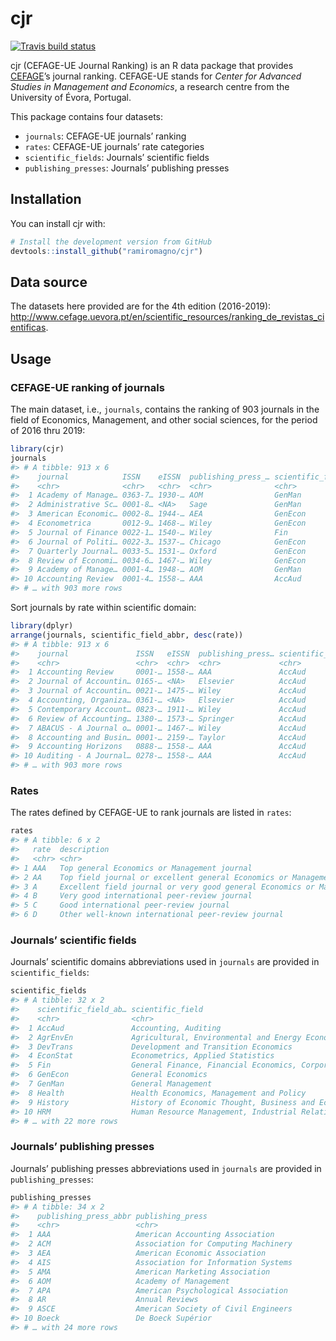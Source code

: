 
<!-- README.md is generated from README.Rmd. Please edit that file -->

# cjr

<!-- badges: start -->

[![Travis build
status](https://travis-ci.org/ramiromagno/cjr.svg?branch=master)](https://travis-ci.org/ramiromagno/cjr)
<!-- badges: end -->

cjr (CEFAGE-UE Journal Ranking) is an R data package that provides
[CEFAGE](http://www.cefage.uevora.pt)’s journal ranking. CEFAGE-UE
stands for *Center for Advanced Studies in Management and Economics*, a
research centre from the University of Évora, Portugal.

This package contains four datasets:

  - `journals`: CEFAGE-UE journals’ ranking
  - `rates`: CEFAGE-UE journals’ rate categories
  - `scientific_fields`: Journals’ scientific fields
  - `publishing_presses`: Journals’ publishing presses

## Installation

You can install cjr with:

``` r
# Install the development version from GitHub
devtools::install_github("ramiromagno/cjr")
```

## Data source

The datasets here provided are for the 4th edition (2016-2019):
<http://www.cefage.uevora.pt/en/scientific_resources/ranking_de_revistas_cientificas>.

## Usage

### CEFAGE-UE ranking of journals

The main dataset, i.e., `journals`, contains the ranking of 903 journals
in the field of Economics, Management, and other social sciences, for
the period of 2016 thru 2019:

``` r
library(cjr)
journals
#> # A tibble: 913 x 6
#>    journal            ISSN    eISSN  publishing_press_… scientific_field_… rate 
#>    <chr>              <chr>   <chr>  <chr>              <chr>              <ord>
#>  1 Academy of Manage… 0363-7… 1930-… AOM                GenMan             AAA  
#>  2 Administrative Sc… 0001-8… <NA>   Sage               GenMan             AAA  
#>  3 American Economic… 0002-8… 1944-… AEA                GenEcon            AAA  
#>  4 Econometrica       0012-9… 1468-… Wiley              GenEcon            AAA  
#>  5 Journal of Finance 0022-1… 1540-… Wiley              Fin                AAA  
#>  6 Journal of Politi… 0022-3… 1537-… Chicago            GenEcon            AAA  
#>  7 Quarterly Journal… 0033-5… 1531-… Oxford             GenEcon            AAA  
#>  8 Review of Economi… 0034-6… 1467-… Wiley              GenEcon            AAA  
#>  9 Academy of Manage… 0001-4… 1948-… AOM                GenMan             AA   
#> 10 Accounting Review  0001-4… 1558-… AAA                AccAud             AA   
#> # … with 903 more rows
```

Sort journals by rate within scientific domain:

``` r
library(dplyr)
arrange(journals, scientific_field_abbr, desc(rate))
#> # A tibble: 913 x 6
#>    journal               ISSN   eISSN  publishing_press… scientific_field… rate 
#>    <chr>                 <chr>  <chr>  <chr>             <chr>             <ord>
#>  1 Accounting Review     0001-… 1558-… AAA               AccAud            AA   
#>  2 Journal of Accountin… 0165-… <NA>   Elsevier          AccAud            AA   
#>  3 Journal of Accountin… 0021-… 1475-… Wiley             AccAud            AA   
#>  4 Accounting, Organiza… 0361-… <NA>   Elsevier          AccAud            A    
#>  5 Contemporary Account… 0823-… 1911-… Wiley             AccAud            A    
#>  6 Review of Accounting… 1380-… 1573-… Springer          AccAud            A    
#>  7 ABACUS - A Journal o… 0001-… 1467-… Wiley             AccAud            C    
#>  8 Accounting and Busin… 0001-… 2159-… Taylor            AccAud            C    
#>  9 Accounting Horizons   0888-… 1558-… AAA               AccAud            C    
#> 10 Auditing - A Journal… 0278-… 1558-… AAA               AccAud            C    
#> # … with 903 more rows
```

### Rates

The rates defined by CEFAGE-UE to rank journals are listed in `rates`:

``` r
rates
#> # A tibble: 6 x 2
#>   rate  description                                                             
#>   <chr> <chr>                                                                   
#> 1 AAA   Top general Economics or Management journal                             
#> 2 AA    Top field journal or excellent general Economics or Management journal  
#> 3 A     Excellent field journal or very good general Economics or Management jo…
#> 4 B     Very good international peer-review journal                             
#> 5 C     Good international peer-review journal                                  
#> 6 D     Other well-known international peer-review journal
```

### Journals’ scientific fields

Journals’ scientific domains abbreviations used in `journals` are
provided in `scientific_fields`:

``` r
scientific_fields
#> # A tibble: 32 x 2
#>    scientific_field_ab… scientific_field                                        
#>    <chr>                <chr>                                                   
#>  1 AccAud               Accounting, Auditing                                    
#>  2 AgrEnvEn             Agricultural, Environmental and Energy Economics        
#>  3 DevTrans             Development and Transition Economics                    
#>  4 EconStat             Econometrics, Applied Statistics                        
#>  5 Fin                  General Finance, Financial Economics, Corporate Finance…
#>  6 GenEcon              General Economics                                       
#>  7 GenMan               General Management                                      
#>  8 Health               Health Economics, Management and Policy                 
#>  9 History              History of Economic Thought, Business and Economic Hist…
#> 10 HRM                  Human Resource Management, Industrial Relations, Manage…
#> # … with 22 more rows
```

### Journals’ publishing presses

Journals’ publishing presses abbreviations used in `journals` are
provided in `publishing_presses`:

``` r
publishing_presses
#> # A tibble: 34 x 2
#>    publishing_press_abbr publishing_press                   
#>    <chr>                 <chr>                              
#>  1 AAA                   American Accounting Association    
#>  2 ACM                   Association for Computing Machinery
#>  3 AEA                   American Economic Association      
#>  4 AIS                   Association for Information Systems
#>  5 AMA                   American Marketing Association     
#>  6 AOM                   Academy of Management              
#>  7 APA                   American Psychological Association 
#>  8 AR                    Annual Reviews                     
#>  9 ASCE                  American Society of Civil Engineers
#> 10 Boeck                 De Boeck Supérior                  
#> # … with 24 more rows
```
